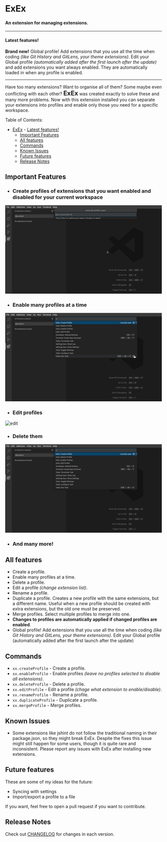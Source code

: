 # ExEx
<span><h4>An extension for managing extensions.</h4></span>
<hr>

#### Latest features!
**Brand new!** Global profile! Add extensions that you use all the time when coding *(like Git History and GitLens, your theme extensions)*. Edit your Global profile *(automatically added after the first launch after the update)* and add extensions you want always enabled. They are automatically loaded in when any profile is enabled.
<hr>

Have too many extensions? Want to organise all of them? Some maybe even conflicting with each other? <span style="font-size: 15pt; font-weight: bold;">ExEx</span> was created exactly to solve these and many more problems. Now with this extension installed you can separate your extensions into profiles and enable only those you need for a specific workspace.

Table of Contents:
- [ExEx](#exex)
      - [Latest features!](#latest-features)
  - [Important Features](#important-features)
  - [All features](#all-features)
  - [Commands](#commands)
  - [Known Issues](#known-issues)
  - [Future features](#future-features)
  - [Release Notes](#release-notes)

## Important Features
- ### Create profiles of extensions that you want enabled and disabled for your current workspace
![create](https://github.com/da-the-dev/ExEx/blob/master/assets/demo/create.gif?raw=true)
- ### Enable many profiles at a time
![enable-many](https://github.com/da-the-dev/ExEx/blob/master/assets/demo/enable%20many.gif?raw=true)
- ### Edit profiles
![edit](https://github.com/da-the-dev/ExEx/blob/master/assets/demo/edit.gif?raw=true)
- ### Delete them
![delete](https://github.com/da-the-dev/ExEx/blob/master/assets/demo/delete.gif?raw=true)
- ### And many more!
  
## All features
- Create a profile.
- Enable many profiles at a time.
- Delete a profile.
- Edit a profile *(change extension list)*.
- Rename a profile.
- Duplicate a profile. Creates a new profile with the same extensions, but a different name. Useful when a new profile should be created with extra extensions, but the old one must be preserved.
- Merge profiles. Select multiple profiles to merge into one.
- **Changes to profiles are automatically applied if changed profiles are enabled**.
- Global profile! Add extensions that you use all the time when coding *(like Git History and GitLens, your theme extensions)*. Edit your Global profile (automatically added after the first launch after the update)

## Commands
- `xx.createProfile` - Create a profile.
- `xx.enableProfile` - Enable profiles *(leave no profiles selected to disable all extensions)*.
- `xx.deleteProfile` - Delete a profile.
- `xx.editProfile` - Edit a profile *(chage what extension to enable/disable)*.
- `xx.renameProfile` - Rename a profile.
- `xx.duplicateProfile` - Duplicate a profile.
- `xx.mergeProfile` - Merge profiles.

## Known Issues
- Some extensions like jshint do not follow the traditional naming in their package.json, so they might break ExEx. Despite the fixes this issue might still happen for some users, though it is quite rare and inconsistent. Please report any issues with ExEx after installing new extensions.

## Future features
These are some of my ideas for the future:
- Syncing with settings
- Import/export a profile to a file
  
If you want, feel free to open a pull request if you want to contribute.

## Release Notes
Check out [CHANGELOG](CHANGELOG.md) for changes in each version.

 

